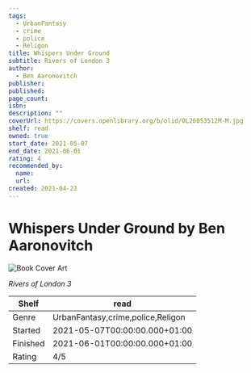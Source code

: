 ```yaml
---
tags:
  - UrbanFantasy
  - crime
  - police
  - Religon
title: Whispers Under Ground
subtitle: Rivers of London 3
author:
  - Ben Aaronovitch
publisher:
published:
page_count:
isbn:
description: ""
coverUrl: https://covers.openlibrary.org/b/olid/OL26053512M-M.jpg
shelf: read
owned: true
start_date: 2021-05-07
end_date: 2021-06-01
rating: 4
recommended_by:
  name:
  url:
created: 2021-04-22
---
```


# Whispers Under Ground by Ben Aaronovitch

![Book Cover Art](https://covers.openlibrary.org/b/olid/OL26053512M-M.jpg)

_Rivers of London 3_

| Shelf | read |
| --- | --- |
| Genre | UrbanFantasy,crime,police,Religon |
| Started | 2021-05-07T00:00:00.000+01:00 |
| Finished | 2021-06-01T00:00:00.000+01:00 |
| Rating | 4/5 |

